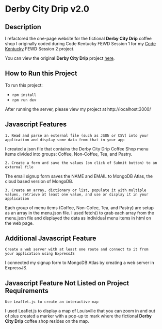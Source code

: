 # Derby City Drip v2.0
## Description
I refactored the one-page website for the fictional **Derby City Drip** coffee shop I originally coded during Code Kentucky FEWD Session 1 for my [Code Kentucky](https://codekentucky.org/) FEWD Session 2 project.

You can view the original **Derby City Drip** project [here](https://github.com/istarlet/derby_city_drip). 

## How to Run this Project

To run this project:

- `npm install` 
- `npm run dev` 

After running the server, please view my project at http://localhost:3000/

## Javascript Features
`1. Read and parse an external file (such as JSON or CSV) into your application and display some data from that in your app`

I created a json file that contains the Derby City Drip Coffee Shop menu items divided into groups: Coffee, Non-Coffee, Tea, and Pastry.

`2. Create a form and save the values (on click of Submit button) to an external file`

The email signup form saves the NAME and EMAIL to MongoDB Atlas, the cloud based version of MongoDB. 
 
`3. Create an array, dictionary or list, populate it with multiple values, retrieve at least one value, and use or display it in your application`

Each group of menu items (Coffee, Non-Cofee, Tea, and Pastry) are setup as an array in the menu.json file. I used fetch() to grab each array from the menu.json file and displayed the data as individual menu items in html on the web page. 

## Additional Javascript Feature
`Create a web server with at least one route and connect to it from your application using ExpressJS`

I connected my signup form to MongoDB Atlas by creating a web server in ExpressJS. 

## Javascript Feature Not Listed on Project Requirements
`Use Leaflet.js to create an interactive map`

I used Leaflet.js to display a map of Louisville that you can zoom in and out of plus created a marker with a pop-up to mark where the fictional **Derby City Drip** coffee shop resides on the map.




